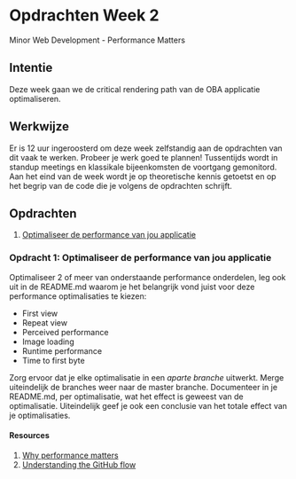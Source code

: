 # Opdrachten Week 2
Minor Web Development - Performance Matters

## Intentie
Deze week gaan we de critical rendering path van de OBA applicatie optimaliseren.

## Werkwijze
Er is 12 uur ingeroosterd om deze week zelfstandig aan de opdrachten van dit vaak te werken. Probeer je werk goed te plannen! Tussentijds wordt in standup meetings en klassikale bijeenkomsten de voortgang gemonitord. Aan het eind van de week wordt je op theoretische kennis getoetst en op het begrip van de code die je volgens de opdrachten schrijft.

## Opdrachten
1. [Optimaliseer de performance van jou applicatie][opdracht1]



### Opdracht 1: Optimaliseer de performance van jou applicatie

Optimaliseer 2 of meer van onderstaande performance onderdelen, leg ook uit in de README.md waarom je het belangrijk vond juist voor deze performance optimalisaties te kiezen:

* First view  
* Repeat view  
* Perceived performance
* Image loading
* Runtime performance
* Time to first byte

Zorg ervoor dat je elke optimalisatie in een *aparte branche* uitwerkt. Merge uiteindelijk de branches weer naar de master branche.
Documenteer in je README.md, per optimalisatie, wat het effect is geweest van de optimalisatie. Uiteindelijk geef je ook een conclusie van het totale effect van je optimalisaties.

#### Resources
1. [Why performance matters](https://developers.google.com/web/fundamentals/performance/why-performance-matters/)
2. [Understanding the GitHub flow](https://guides.github.com/introduction/flow/)


<!-- Bindings -->
[opdracht1]: https://github.com/cmda-minor-web/performance-matters-1819/blob/master/week-2.md#opdracht-1-optimaliseer-de-performance-van-jou-applicatie


